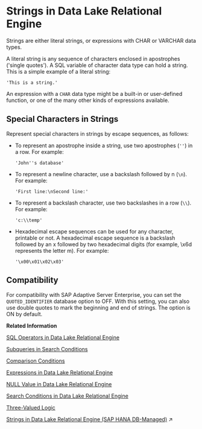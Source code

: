 <!-- loioa4ed4ede84f21015a8499167b3f9d18a -->

# Strings in Data Lake Relational Engine

Strings are either literal strings, or expressions with CHAR or VARCHAR data types.



A literal string is any sequence of characters enclosed in apostrophes \('single quotes'\). A SQL variable of character data type can hold a string. This is a simple example of a literal string:

```
'This is a string.'
```

An expression with a `CHAR` data type might be a built-in or user-defined function, or one of the many other kinds of expressions available.



<a name="loioa4ed4ede84f21015a8499167b3f9d18a__strings_section2"/>

## Special Characters in Strings

Represent special characters in strings by escape sequences, as follows:

-   To represent an apostrophe inside a string, use two apostrophes \(`''`\) in a row. For example:

    ```
    'John''s database'
    ```

-   To represent a newline character, use a backslash followed by n \(`\n`\). For example:

    ```
    'First line:\nSecond line:'
    ```

-   To represent a backslash character, use two backslashes in a row \(`\\`\). For example:

    ```
    'c:\\temp'
    ```

-   Hexadecimal escape sequences can be used for any character, printable or not. A hexadecimal escape sequence is a backslash followed by an x followed by two hexadecimal digits \(for example, \\x6d represents the letter m\). For example:

    ```
    '\x00\x01\x02\x03'
    ```




<a name="loioa4ed4ede84f21015a8499167b3f9d18a__strings_section3"/>

## Compatibility

For compatibility with SAP Adaptive Server Enterprise, you can set the `QUOTED_IDENTIFIER` database option to OFF. With this setting, you can also use double quotes to mark the beginning and end of strings. The option is ON by default.

**Related Information**  


[SQL Operators in Data Lake Relational Engine](sql-operators-in-data-lake-relational-engine-a4f0a69.md "These topics describe the arithmetic, string, and bitwise operators available in data lake Relational Engine.")

[Subqueries in Search Conditions](subqueries-in-search-conditions-a4fb435.md "A subquery is a SELECT statement enclosed in parentheses. Such a SELECT statement must contain one and only one select list item.")

[Comparison Conditions](comparison-conditions-a4fabf2.md "Comparison conditions in search conditions use a comparison operator.")

[Expressions in Data Lake Relational Engine](expressions-in-data-lake-relational-engine-a4ee102.md "Expressions are formed from different kinds of elements, such as constants, column names, SQL operators, and subqueries.")

[NULL Value in Data Lake Relational Engine](null-value-in-data-lake-relational-engine-a5107a2.md "Use NULL to specify a value that is unknown, missing, or not applicable.")

[Search Conditions in Data Lake Relational Engine](search-conditions-in-data-lake-relational-engine-a4fa3d9.md "Conditions are used to choose a subset of the rows from a table, or in a control statement such as an IF statement to determine control of flow.")

[Three-Valued Logic](three-valued-logic-a501bc6.md "The AND, OR, NOT, and IS logical operators of SQL work in three-valued logic.")

[Strings in Data Lake Relational Engine (SAP HANA DB-Managed)](https://help.sap.com/viewer/a898e08b84f21015969fa437e89860c8/2024_1_QRC/en-US/b5f28c46b0ba4ba1915249c2ad0cf44a.html "Strings are either literal strings, or expressions with CHAR or VARCHAR data types.") :arrow_upper_right:

